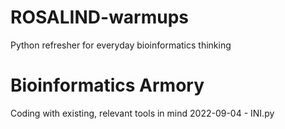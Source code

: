 # ROSALIND-warmups
Python refresher for everyday bioinformatics thinking

# Bioinformatics Armory
Coding with existing, relevant tools in mind
2022-09-04 - INI.py